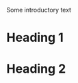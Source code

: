 Some introductory text

# Heading 1

# Heading 2

<!-- markdownlint-configure-file {
  "first-line-heading": false
} -->
